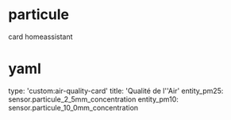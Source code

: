 # particule
card homeassistant

# yaml
type: 'custom:air-quality-card'
title: 'Qualité de l''Air'
entity_pm25: sensor.particule_2_5mm_concentration
entity_pm10: sensor.particule_10_0mm_concentration
